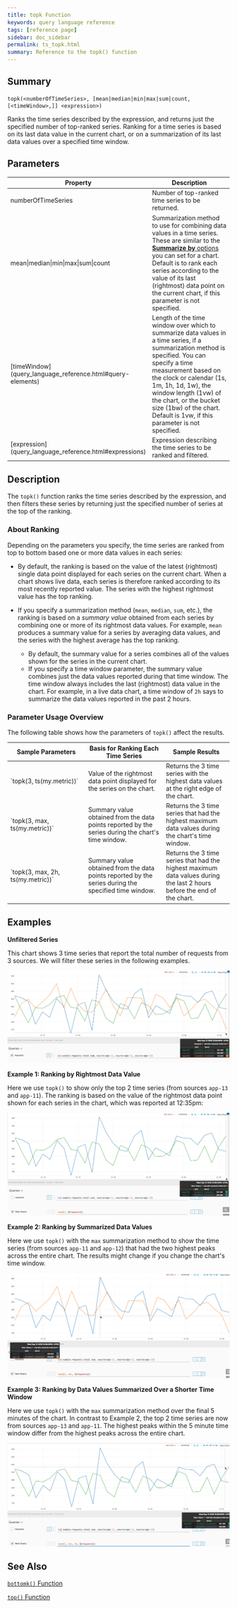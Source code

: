 ```yaml
---
title: topk Function
keywords: query language reference
tags: [reference page]
sidebar: doc_sidebar
permalink: ts_topk.html
summary: Reference to the topk() function
---
```

## Summary
```
topk(<numberOfTimeSeries>, [mean|median|min|max|sum|count, [<timeWindow>,]] <expression>)
```
Ranks the time series described by the expression, and returns just the specified number of top-ranked series. Ranking for a time series is based on its last data value in the current chart, or on a summarization of its last data values over a specified time window.


## Parameters
<table>
<tbody>
<thead>
<tr><th width="20%">Property</th><th width="80%">Description</th></tr>
</thead>
<tr>
<td>numberOfTimeSeries</td>
<td>Number of top-ranked time series to be returned.  </td></tr>
<tr>
<td>mean&vert;median&vert;min&vert;max&vert;sum&vert;count </td>
<td>Summarization method to use for combining data values in a time series. 
These are similar to the <a href="charts.html#general"><strong>Summarize by</strong> options</a> you can set for a chart.
Default is to rank each series according to the value of its last (rightmost) data point on the current chart, if this parameter is not specified.</td>
</tr>
<tr>
<td markdown="span">[timeWindow](query_language_reference.html#query-elements)</td>
<td markdown="span">Length of the time window over which to summarize data values in a time series, if a summarization method is specified. You can specify a time measurement based on the clock or calendar (1s, 1m, 1h, 1d, 1w), the window length (1vw) of the chart, or the bucket size (1bw) of the chart. Default is 1vw, if this parameter is not specified.</td></tr>
<tr>
<td markdown="span"> [expression](query_language_reference.html#expressions)</td>
<td>Expression describing the time series to be ranked and filtered.</td>
</tr>
</tbody>
</table>


## Description

The `topk()` function ranks the time series described by the expression, and then filters these series by returning just the specified number of series at the top of the ranking. 

### About Ranking

Depending on the parameters you specify, the time series are ranked from top to bottom based one or more data values in each series: 

* By default, the ranking is based on the value of the latest (rightmost) single data point displayed for each series on the current chart. When a chart shows live data, each series is therefore ranked according to its most recently reported value. The series with the highest rightmost value has the top ranking.

* If you specify a summarization method (`mean`, `median`, `sum`, etc.), the ranking is based on a _summary value_ obtained from each series by combining one or more of its rightmost data values. For example, `mean` produces a summary value for a series by averaging data values, and the series with the highest average has the top ranking. 

  * By default, the summary value for a series combines all of the values shown for the series in the current chart. 
  * If you specify a time window parameter, the summary value combines just the data values reported during that time window. The time window always includes the last (rightmost) data value in the chart. For example, in a live data chart, a time window of `2h` says to summarize the data values reported in the past 2 hours. 

### Parameter Usage Overview

The following table shows how the parameters of `topk()` affect the results.

<table>
<tbody>
<thead><tr><th width="35%">Sample Parameters</th> <th width="35%">Basis for Ranking Each Time Series</th> <th width="30%">Sample Results</th></tr>
</thead>
<tr>
<td markdown="span">`topk(3, ts(my.metric))`</td>
<td>Value of the rightmost data point displayed for the series on the chart. </td>
<td>Returns the 3 time series with the highest data values at the right edge of the chart.</td></tr>
<tr>
<td markdown="span">`topk(3, max, ts(my.metric))`</td>
<td>Summary value obtained from the data points reported by the series during the chart's time window.</td>
<td>Returns the 3 time series that had the highest maximum data values during the chart's time window.</td></tr>

<tr>
<td markdown="span">`topk(3, max, 2h, ts(my.metric))`</td>
<td>Summary value obtained from the data points reported by the series during the specified time window. </td>
<td>Returns the 3 time series that had the highest maximum data values during the last 2 hours before the end of the chart.</td></tr>
</tbody>
</table>


## Examples

**Unfiltered Series** 

<!--- requests: ts(~sample.requests.total.num, source=app-11, source=app-12, source=app-13) --->
This chart shows 3 time series that report the total number of requests from 3 sources. We will filter these series in the following examples. 

![topk base](images/ts_topk_filter_base.png)

**Example 1: Ranking by Rightmost Data Value** 

<!--- topk(2, ${requests}) --->
Here we use `topk()` to show only the top 2 time series (from sources `app-13` and `app-11`). The ranking is based on the value of the rightmost data point shown for each series in the chart, which was reported at 12:35pm:

![topk example](images/ts_topk_default_ranking.png)

**Example 2: Ranking by Summarized Data Values** 

<!--- topk(2, max, ${requests}) --->
Here we use `topk()` with the `max` summarization method to show the time series (from sources `app-11` and `app-12`) that had the two highest peaks across the entire chart. The results might change if you change the chart's time window.

![topk max example](images/ts_topk_max_over_chart.png)
  
**Example 3: Ranking by Data Values Summarized Over a Shorter Time Window** 
  
<!--- topk(2, max, 5m, ${requests}) --->
Here we use `topk()` with the `max` summarization method over the final 5 minutes of the chart. In contrast to Example 2, the top 2 time series are now from sources `app-13` and `app-11`. The highest peaks within the 5 minute time window differ from the highest peaks across the entire chart.

![topk max 5m example](images/ts_topk_max_5m.png)
  
<!---
**Example XX: Ranking by Summarized Data Values** 

Now we use `topk()` with the summarization method `sum` to show the 2 time series that accumulated the most requests across the entire chart. The results might change if you change the chart's time window.

  ```topk(3, sum, ts(~sample.requests.requests.total.num))```
  
**Example XX: Ranking by Data Values Summarized Over a Shorter Time Window** 

The following query returns the 3 time series that reported the single highest number of requests during the last 2 hours. 

  ```topk(3, max, 2h, ts(~sample.requests.requests.total.num))```
--->

## See Also

[`bottomk()` Function](ts_bottomk.html)

[`top()` Function](ts_top.html)
